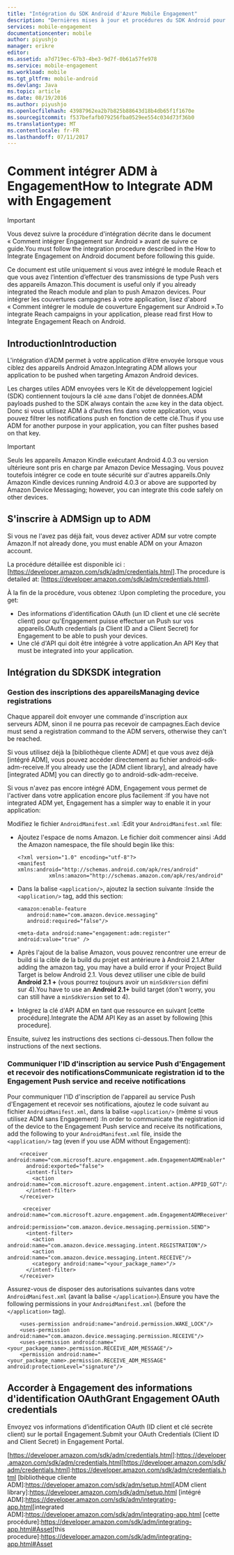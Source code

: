 ```yaml
---
title: "Intégration du SDK Android d'Azure Mobile Engagement"
description: "Dernières mises à jour et procédures du SDK Android pour Azure Mobile Engagement"
services: mobile-engagement
documentationcenter: mobile
author: piyushjo
manager: erikre
editor: 
ms.assetid: a7d719ec-67b3-4be3-9d7f-0b61a57fe978
ms.service: mobile-engagement
ms.workload: mobile
ms.tgt_pltfrm: mobile-android
ms.devlang: Java
ms.topic: article
ms.date: 08/19/2016
ms.author: piyushjo
ms.openlocfilehash: 43987962ea2b7b825b88643d18b4db65f1f1670e
ms.sourcegitcommit: f537befafb079256fba0529ee554c034d73f36b0
ms.translationtype: MT
ms.contentlocale: fr-FR
ms.lasthandoff: 07/11/2017
---
```

# <a name="how-to-integrate-adm-with-engagement"></a><span data-ttu-id="e7228-103">Comment intégrer ADM à Engagement</span><span class="sxs-lookup"><span data-stu-id="e7228-103">How to Integrate ADM with Engagement</span></span>
> [!IMPORTANT]
> <span data-ttu-id="e7228-104">Vous devez suivre la procédure d'intégration décrite dans le document « Comment intégrer Engagement sur Android » avant de suivre ce guide.</span><span class="sxs-lookup"><span data-stu-id="e7228-104">You must follow the integration procedure described in the How to Integrate Engagement on Android document before following this guide.</span></span>
> 
> <span data-ttu-id="e7228-105">Ce document est utile uniquement si vous avez intégré le module Reach et que vous avez l’intention d’effectuer des transmissions de type Push vers des appareils Amazon.</span><span class="sxs-lookup"><span data-stu-id="e7228-105">This document is useful only if you already integrated the Reach module and plan to push Amazon devices.</span></span> <span data-ttu-id="e7228-106">Pour intégrer les couvertures campagnes à votre application, lisez d'abord « Comment intégrer le module de couverture Engagement sur Android ».</span><span class="sxs-lookup"><span data-stu-id="e7228-106">To integrate Reach campaigns in your application, please read first How to Integrate Engagement Reach on Android.</span></span>
> 
> 

## <a name="introduction"></a><span data-ttu-id="e7228-107">Introduction</span><span class="sxs-lookup"><span data-stu-id="e7228-107">Introduction</span></span>
<span data-ttu-id="e7228-108">L'intégration d'ADM permet à votre application d’être envoyée lorsque vous ciblez des appareils Android Amazon.</span><span class="sxs-lookup"><span data-stu-id="e7228-108">Integrating ADM allows your application to be pushed when targeting Amazon Android devices.</span></span>

<span data-ttu-id="e7228-109">Les charges utiles ADM envoyées vers le Kit de développement logiciel (SDK) contiennent toujours la clé `azme` dans l'objet de données.</span><span class="sxs-lookup"><span data-stu-id="e7228-109">ADM payloads pushed to the SDK always contain the `azme` key in the data object.</span></span> <span data-ttu-id="e7228-110">Donc si vous utilisez ADM à d’autres fins dans votre application, vous pouvez filtrer les notifications push en fonction de cette clé.</span><span class="sxs-lookup"><span data-stu-id="e7228-110">Thus if you use ADM for another purpose in your application, you can filter pushes based on that key.</span></span>

> [!IMPORTANT]
> <span data-ttu-id="e7228-111">Seuls les appareils Amazon Kindle exécutant Android 4.0.3 ou version ultérieure sont pris en charge par Amazon Device Messaging. Vous pouvez toutefois intégrer ce code en toute sécurité sur d'autres appareils.</span><span class="sxs-lookup"><span data-stu-id="e7228-111">Only Amazon Kindle devices running Android 4.0.3 or above are supported by Amazon Device Messaging; however, you can integrate this code safely on other devices.</span></span>
> 
> 

## <a name="sign-up-to-adm"></a><span data-ttu-id="e7228-112">S'inscrire à ADM</span><span class="sxs-lookup"><span data-stu-id="e7228-112">Sign up to ADM</span></span>
<span data-ttu-id="e7228-113">Si vous ne l'avez pas déjà fait, vous devez activer ADM sur votre compte Amazon.</span><span class="sxs-lookup"><span data-stu-id="e7228-113">If not already done, you must enable ADM on your Amazon account.</span></span>

<span data-ttu-id="e7228-114">La procédure détaillée est disponible ici : [<https://developer.amazon.com/sdk/adm/credentials.html>].</span><span class="sxs-lookup"><span data-stu-id="e7228-114">The procedure is detailed at: [<https://developer.amazon.com/sdk/adm/credentials.html>].</span></span>

<span data-ttu-id="e7228-115">À la fin de la procédure, vous obtenez :</span><span class="sxs-lookup"><span data-stu-id="e7228-115">Upon completing the procedure, you get:</span></span>

* <span data-ttu-id="e7228-116">Des informations d'identification OAuth (un ID client et une clé secrète client) pour qu'Engagement puisse effectuer un Push sur vos appareils.</span><span class="sxs-lookup"><span data-stu-id="e7228-116">OAuth credentials (a Client ID and a Client Secret) for Engagement to be able to push your devices.</span></span>
* <span data-ttu-id="e7228-117">Une clé d'API qui doit être intégrée à votre application.</span><span class="sxs-lookup"><span data-stu-id="e7228-117">An API Key that must be integrated into your application.</span></span>

## <a name="sdk-integration"></a><span data-ttu-id="e7228-118">Intégration du SDK</span><span class="sxs-lookup"><span data-stu-id="e7228-118">SDK integration</span></span>
### <a name="managing-device-registrations"></a><span data-ttu-id="e7228-119">Gestion des inscriptions des appareils</span><span class="sxs-lookup"><span data-stu-id="e7228-119">Managing device registrations</span></span>
<span data-ttu-id="e7228-120">Chaque appareil doit envoyer une commande d'inscription aux serveurs ADM, sinon il ne pourra pas recevoir de campagnes.</span><span class="sxs-lookup"><span data-stu-id="e7228-120">Each device must send a registration command to the ADM servers, otherwise they can't be reached.</span></span>

<span data-ttu-id="e7228-121">Si vous utilisez déjà la [bibliothèque cliente ADM] et que vous avez déjà [intégré ADM], vous pouvez accéder directement au fichier android-sdk-adm-receive.</span><span class="sxs-lookup"><span data-stu-id="e7228-121">If you already use the [ADM client library], and already have [integrated ADM] you can directly go to android-sdk-adm-receive.</span></span>

<span data-ttu-id="e7228-122">Si vous n'avez pas encore intégré ADM, Engagement vous permet de l'activer dans votre application encore plus facilement :</span><span class="sxs-lookup"><span data-stu-id="e7228-122">If you have not integrated ADM yet, Engagement has a simpler way to enable it in your application:</span></span>

<span data-ttu-id="e7228-123">Modifiez le fichier `AndroidManifest.xml` :</span><span class="sxs-lookup"><span data-stu-id="e7228-123">Edit your `AndroidManifest.xml` file:</span></span>

* <span data-ttu-id="e7228-124">Ajoutez l'espace de noms Amazon. Le fichier doit commencer ainsi :</span><span class="sxs-lookup"><span data-stu-id="e7228-124">Add the Amazon namespace, the file should begin like this:</span></span>
  
      <?xml version="1.0" encoding="utf-8"?>
      <manifest xmlns:android="http://schemas.android.com/apk/res/android"
                xmlns:amazon="http://schemas.amazon.com/apk/res/android"
* <span data-ttu-id="e7228-125">Dans la balise `<application/>`, ajoutez la section suivante :</span><span class="sxs-lookup"><span data-stu-id="e7228-125">Inside the `<application/>` tag, add this section:</span></span>
  
      <amazon:enable-feature
         android:name="com.amazon.device.messaging"
         android:required="false"/>
  
      <meta-data android:name="engagement:adm:register" android:value="true" />
* <span data-ttu-id="e7228-126">Après l'ajout de la balise Amazon, vous pouvez rencontrer une erreur de build si la cible de la build du projet est antérieure à Android 2.1.</span><span class="sxs-lookup"><span data-stu-id="e7228-126">After adding the amazon tag, you may have a build error if your Project Build Target is below Android 2.1.</span></span> <span data-ttu-id="e7228-127">Vous devez utiliser une cible de build **Android 2.1 +** (vous pourrez toujours avoir un `minSdkVersion` défini sur 4).</span><span class="sxs-lookup"><span data-stu-id="e7228-127">You have to use an **Android 2.1+** build target (don't worry, you can still have a `minSdkVersion` set to 4).</span></span>
* <span data-ttu-id="e7228-128">Intégrez la clé d'API ADM en tant que ressource en suivant [cette procédure].</span><span class="sxs-lookup"><span data-stu-id="e7228-128">Integrate the ADM API Key as an asset by following [this procedure].</span></span>

<span data-ttu-id="e7228-129">Ensuite, suivez les instructions des sections ci-dessous.</span><span class="sxs-lookup"><span data-stu-id="e7228-129">Then follow the instructions of the next sections.</span></span>

### <a name="communicate-registration-id-to-the-engagement-push-service-and-receive-notifications"></a><span data-ttu-id="e7228-130">Communiquer l'ID d'inscription au service Push d'Engagement et recevoir des notifications</span><span class="sxs-lookup"><span data-stu-id="e7228-130">Communicate registration id to the Engagement Push service and receive notifications</span></span>
<span data-ttu-id="e7228-131">Pour communiquer l'ID d'inscription de l'appareil au service Push d'Engagement et recevoir ses notifications, ajoutez le code suivant au fichier `AndroidManifest.xml`, dans la balise `<application/>` (même si vous utilisez ADM sans Engagement) :</span><span class="sxs-lookup"><span data-stu-id="e7228-131">In order to communicate the registration id of the device to the Engagement Push service and receive its notifications, add the following to your `AndroidManifest.xml` file, inside the `<application/>` tag (even if you use ADM without Engagement):</span></span>

        <receiver android:name="com.microsoft.azure.engagement.adm.EngagementADMEnabler"
          android:exported="false">
          <intent-filter>
            <action android:name="com.microsoft.azure.engagement.intent.action.APPID_GOT"/>
          </intent-filter>
        </receiver>

         <receiver android:name="com.microsoft.azure.engagement.adm.EngagementADMReceiver"
           android:permission="com.amazon.device.messaging.permission.SEND">
          <intent-filter>
            <action android:name="com.amazon.device.messaging.intent.REGISTRATION"/>
            <action android:name="com.amazon.device.messaging.intent.RECEIVE"/>
            <category android:name="<your_package_name>"/>
          </intent-filter>
        </receiver>   

<span data-ttu-id="e7228-132">Assurez-vous de disposer des autorisations suivantes dans votre `AndroidManifest.xml` (avant la balise `</application>`).</span><span class="sxs-lookup"><span data-stu-id="e7228-132">Ensure you have the following permissions in your `AndroidManifest.xml` (before the `</application>` tag).</span></span>

        <uses-permission android:name="android.permission.WAKE_LOCK"/>
        <uses-permission android:name="com.amazon.device.messaging.permission.RECEIVE"/>
        <uses-permission android:name="<your_package_name>.permission.RECEIVE_ADM_MESSAGE"/>
        <permission android:name="<your_package_name>.permission.RECEIVE_ADM_MESSAGE" android:protectionLevel="signature"/>

## <a name="grant-engagement-oauth-credentials"></a><span data-ttu-id="e7228-133">Accorder à Engagement des informations d'identification OAuth</span><span class="sxs-lookup"><span data-stu-id="e7228-133">Grant Engagement OAuth credentials</span></span>
<span data-ttu-id="e7228-134">Envoyez vos informations d’identification OAuth (ID client et clé secrète client) sur le portail Engagement.</span><span class="sxs-lookup"><span data-stu-id="e7228-134">Submit your OAuth Credentials (Client ID and Client Secret) in Engagement Portal.</span></span>

<span data-ttu-id="e7228-135">[<https://developer.amazon.com/sdk/adm/credentials.html>]:https://developer.amazon.com/sdk/adm/credentials.html</span><span class="sxs-lookup"><span data-stu-id="e7228-135">[<https://developer.amazon.com/sdk/adm/credentials.html>]:https://developer.amazon.com/sdk/adm/credentials.html</span></span>
<span data-ttu-id="e7228-136">[bibliothèque cliente ADM]:https://developer.amazon.com/sdk/adm/setup.html</span><span class="sxs-lookup"><span data-stu-id="e7228-136">[ADM client library]:https://developer.amazon.com/sdk/adm/setup.html</span></span>
<span data-ttu-id="e7228-137">[intégré ADM]:https://developer.amazon.com/sdk/adm/integrating-app.html</span><span class="sxs-lookup"><span data-stu-id="e7228-137">[integrated ADM]:https://developer.amazon.com/sdk/adm/integrating-app.html</span></span>
<span data-ttu-id="e7228-138">[cette procédure]:https://developer.amazon.com/sdk/adm/integrating-app.html#Asset</span><span class="sxs-lookup"><span data-stu-id="e7228-138">[this procedure]:https://developer.amazon.com/sdk/adm/integrating-app.html#Asset</span></span>
